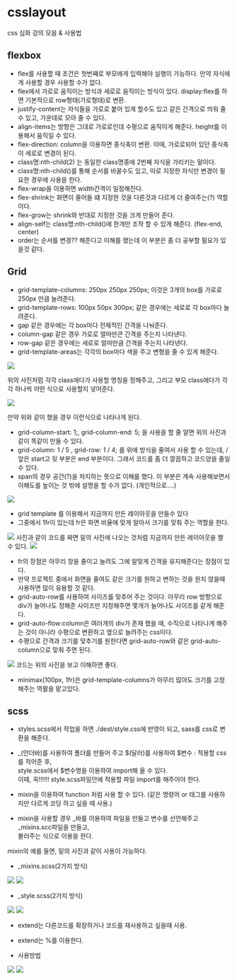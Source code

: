# csslayout

css 심화 강의 모음 & 사용법

## flexbox

* flex를 사용할 때 조건은 첫번쨰로 부모에게 입력해야 실행이 가능하다. 만약 자식에게 사용할 경우 사용할 수가 없다.
* flex에서 가로로 움직이는 방식과 세로로 움직이는 방식이 있다. display:flex를 하면 기본적으로 row형태(가로형태)로 변환.
* justify-content는 자식들을 가로로 붙어 있게 할수도 있고 같은 간격으로 띄워 줄 수 있고, 가운데로 모아 줄 수 있다.
* align-items는 방향은 그대로 가로로인데 수평으로 움직이게 해준다. height를 이용해서 움직일 수 있다.
* flex-direction: column을 이용하면 중식축이 변환. 이때, 가로로되어 있던 중식축이 세로로 변경이 된다.
* class명:nth-child(2) 는 동일한 class명중에 2번째 자식을 가리키는 말이다.
* class명:nth-child()를 통해 순서를 바꿀수도 있고, 따로 지정한 자식만 변경이 필요한 경우에 사용을 한다.
* flex-wrap을 이용하면 width간격이 일정해진다.
* flex-shrink는 화면이 줄어들 떄 지정한 것을 다른것과 다르게 더 줄여주는(?) 역할이다.
* flex-grow는 shrink와 반대로 지정한 것을 크게 만들어 준다.
* align-self는 class명:nth-child()에 한개만 조작 할 수 있게 해준다. (flex-end, center)
* order는 순서를 변경?? 해준다고 이해를 했는데 이 부분은 좀 더 공부할 필요가 있을것 같다.

## Grid

* grid-template-columns: 250px 250px 250px; 이것은 3개의 box를 가로로 250px 만큼 늘려준다.
* grid-template-rows: 100px 50px 300px; 같은 경우에는 세로로 각 box마다 늘려준다.
* gap 같은 경우에는 각 box마다 전체적인 간격을 나눠준다.
* column-gap 같은 경우 가로로 얼마만큰 간격을 주는지 나타낸다.
* row-gap 같은 경우에는 세로로 얼마만큼 간격을 주는지 나타낸다.
* grid-template-areas는 각각의 box마다 색을 주고 변형을 줄 수 있게 해준다. 
<img src="./img/1.png">

   위의 사진처럼 각각 class에다가 사용할 명칭을 정해주고, 그리고 부모 class에다가 각각 하나씩 어떤 식으로 사용할지 넣어준다.

<img src="./img/2.png">

   만약 위와 같이 했을 경우 이런식으로 나타나게 된다.

* grid-column-start: 1;, grid-column-end: 5; 을 사용을 할 줄 알면 위의 사진과 같이 똑같이 만들 수 있다.
* grid-column: 1 / 5 , grid-row: 1 / 4; 를 위에 방식을 줄여서 사용 할 수 있는데, / 앞은 start고 뒷 부분은
  end 부분이다. 그래서 코드를 좀 더 깔끔하고 코드양을 줄일 수 있다.
* span의 경우 공간(?)을 차지하는 뜻으로 이해를 했다. 이 부분은 계속 사용해보면서 이해도를 높이는 것 밖에 설명을 할 수가 없다.
(개인적으로....)

<img src="./img/3.png">

* grid template 를 이용해서 지금까지 만든 레이아웃을 만들수 있다 
* 그중에서 1fr이 있는데 fr은 화면 비율에 맞게 알아서 크기를 맞춰 주는 역할을 한다. 

<img src="./img/4.png">
  사진과 같이 코드를 짜면 밑의 사진에 나오는 것처럼 지금까지 만든 레이아웃을 짤 수 있다.

<img src="./img/5.png">

* fr의 장점은 아무리 창을 줄이고 늘려도 그에 알맞게 간격을 유지해준다는 장점이 있다.
* 만약 프로젝트 중에서 화면을 줄여도 같은 크기를 원하고 변하는 것을 원치 않을때 사용하면 많이 유용할 것 같다.
* grid-auto-row를 사용하여 사이즈를 맞추어 주는 것이다. 아무리 row 방향으로 div가 늘어나도 정해준 사이즈만 지정해주면 몇개가 늘어나도 사이즈를 같게 해준다.
* grid-auto-flow:column은 여러개의 div가 존재 했을 때, 수직으로 나타나게 해주는 것이 아니라 수평으로 변환하고 옆으로 늘려주는 css이다. 
* 수평으로 간격과 크기를 맞추기를 원한다면 grid-auto-row와 같은 grid-auto-column으로 맞춰 주면 된다.

<img src="./img/6.png">
  코드는 위의 사진을 보고 이해하면 좋다.
  
  
* minimax(100px, 1fr)은 grid-template-columns가 아무리 많아도 크기를 고정해주는 역활을 맡고있다.


## scss

* styles.scss에서 작업을 하면 ./dest/style.css에 반영이 되고, sass를 css로 변환을 해준다.

*  _(언더바)를 사용하여 폴더를 만들어 주고 $(달러)를 사용하여 $변수 : 적용할 css를 적어준 후,</br> 
style.scss에서 $변수명을 이용하여 import해 올 수 있다.</br> 
이때, 꼭!!!!!! style.scss파일안에 적용할 파일 import를 해주어야 한다.

* mixin을 이용하여 function 처럼 사용 할 수 있다. (같은 명령어 or 태그를 사용하지만 다르게 코딩 하고 싶을 때 사용.)
* mixin을 사용할 경우 _바를 이용하여 파일을 만들고 변수를 선언해주고 _mixins.scc파일을 만들고,</br>
불러주는 식으로 이용을 한다.

mixin의 예를 들면, 밑의 사진과 같이 사용이 가능하다.

* _mixins.scss(2가지 방식)
<img src="./img/7.png"> 
<img src="./img/9.png"> 

* _style.scss(2가지 방식)
<img src="./img/8.png">
<img src="./img/10.png"> 

* extend는 다른코드를 확장하거나 코드를 재사용하고 싶을때 사용.
* extend는 %를 이용한다.

* 사용방법

<img src="./img/11.png"> 
<img src="./img/12.png"> 
